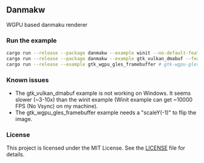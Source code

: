 ## Danmakw
WGPU based danmaku renderer

### Run the example
```bash
cargo run --release --package danmakw --example winit --no-default-features # winit example
cargo run --release --package danmakw --example gtk_vulkan_dmabuf --features export-texture # gtk-vulkan-dmabuf example
cargo run --release --example gtk_wgpu_gles_framebuffer # gtk-wgpu-gles-framebuffer example
```

### Known issues
- The gtk_vulkan_dmabuf example is not working on Windows. It seems slower (~3-10x) than the winit example (Winit example can get ~10000 FPS (No Vsync) on my machine).
- The gtk_wgpu_gles_framebuffer example needs a "scaleY(-1)" to flip the image.

### License
This project is licensed under the MIT License. See the [LICENSE](LICENSE) file for details.